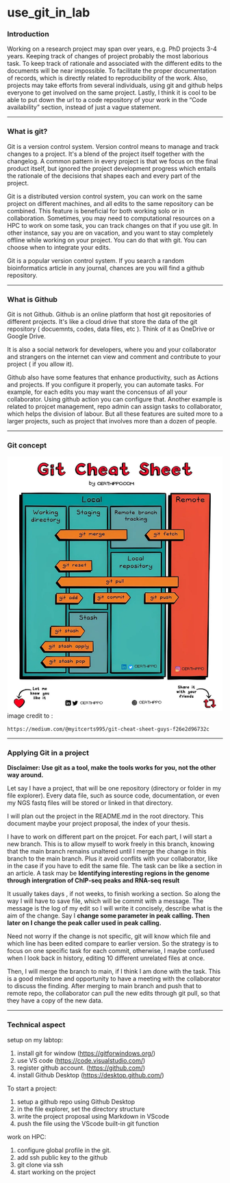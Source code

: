 # use_git_in_lab

### Introduction
Working on a research project may span over years, e.g. PhD projects 3-4 years. Keeping track of changes of project probably the most laborious task. To keep track of rationale and associated with the different edits to the documents will be near impossible. To facilitate the proper documentation of records, which is directly related to reproducibility of the work. Also, projects may take efforts from several individuals, using git and github helps everyone to get involved on the same project. Lastly, I think it is cool to be able to put down the url to a code repository of your work in the “Code availability” section, instead of just a vague statement. 

---

### What is git?

Git is a version control system. Version control means to manage and track changes to a project. It's a blend of the project itself together with the changelog. A common pattern in every project is that we focus on the final product itself, but ignored the project development progress which entails the rationale of the decisions that shapes each and every part of the project.  

Git is a distributed version control system, you can work on the same project on different machines, and all edits to the same repository can be combined.  This feature is beneficial for both working solo or in collaboration. Sometimes, you may need to computational resources on a HPC to work on some task, you can track changes on that if you use git. In other instance, say you are on vacation, and you want to stay completely offline while working on your project. You can do that with git. You can choose when to integrate your edits.  

Git is a popular version control system. If you search a random bioinformatics article in any journal, chances are you will find a github repository. 

---

### What is Github 

Git is not Github. Github is an online platform that host git repositories of different projects. It's like a cloud drive that store the data of the git repository ( docuemnts, codes, data files, etc ). Think of it as OneDrive or Google Drive. 

It is also a social network for developers, where you and your collaborator and strangers on the internet can view and comment and contribute to your project ( if you allow it).   

Github also have some features that enhance productivity, such as Actions and projects. If you configure it properly, you can automate tasks. For example, for each edits you may want the concensus of all your collaborator. Using github action you can configure that. Another example is related to projcet management, repo admin can assign tasks to collaborator, which helps the division of labour. But all these features are suited more to a larger projects, such as project that involves more than a dozen of people.   


--- 

### Git concept 
![git concept](./git_concept.webp)
image credit to : 
```
https://medium.com/@myitcerts995/git-cheat-sheet-guys-f26e2d96732c
```

---

### Applying Git in a project

__Disclaimer: Use git as a tool, make the tools works for you, not the other way around.__

Let say I have a project, that will be one repository (directory or folder in my file explorer). Every data file, such as source code, documentation, or even my NGS fastq files will be stored or linked in that directory.   

I will plan out the project in the README.md in the root directory. This document maybe your project proposal, the index of your thesis. 

I have to work on different part on the projcet. For each part, I will start a new branch. This is to allow myself to work freely in this branch, knowing that the main branch remains unaltered until I merge the change in this branch to the main branch. Plus it avoid conflits with your collaborator, like in the case if you have to edit the same file. The task can be like a section in an article. A task may be __Identifying interesting regions in the genome through intergration of ChIP-seq peaks and RNA-seq result__

It usually takes days , if not weeks,  to finish working a section. So along the way I will have to save file, which will be commit with a message.  The message is the log of my edit so I will write it concisely, describe what is the aim of the change. Say I __change some parameter in peak calling. Then later on I change the peak caller used in peak calling.__

Need not worry if the change is not specific, git will know which file and which line has been edited compare to earlier version. So the strategy is to focus on one specific task for each commit, otherwise, I maybe confused when I look back in history, editing 10 different unrelated files at once.  

Then, I will merge the branch to main, if I think I am done with the task. This is a good milestone and opportunity to have a meeting with the collaborator to discuss the finding. 
After merging to main branch and push that to remote repo, the collaborator can pull the new edits through git pull, so that they have a copy of the new data. 


---

### Technical aspect

setup on my labtop:
1. install git for window (https://gitforwindows.org/)
2. use VS code (https://code.visualstudio.com/)
3. register github account. (https://github.com/)
5. install Github Desktop (https://desktop.github.com/)

To start a project:
1. setup a github repo using Github Desktop
2. in the file explorer, set the directory structure 
3. write the project proposal using Markdown in VScode
4. push the file using the VScode built-in git function

work on HPC:
1. configure global profile in the git. 
2. add ssh public key to the github 
2. git clone via ssh
3. start working on the project



